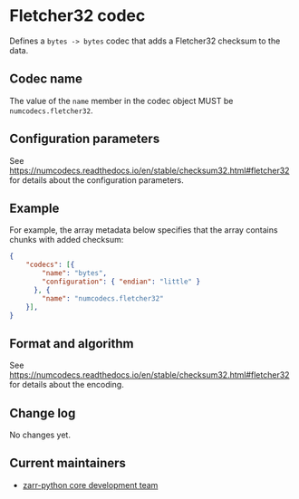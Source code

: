 # Fletcher32 codec

Defines a `bytes -> bytes` codec that adds a Fletcher32 checksum to the data.

## Codec name

The value of the `name` member in the codec object MUST be `numcodecs.fletcher32`.

## Configuration parameters

See https://numcodecs.readthedocs.io/en/stable/checksum32.html#fletcher32 for details about the configuration parameters.



## Example

For example, the array metadata below specifies that the array contains chunks with added checksum:

```json
{
    "codecs": [{ 
        "name": "bytes", 
        "configuration": { "endian": "little" } 
      }, {
        "name": "numcodecs.fletcher32"
    }],
}
```


## Format and algorithm

See https://numcodecs.readthedocs.io/en/stable/checksum32.html#fletcher32 for details about the encoding.

## Change log

No changes yet.

## Current maintainers

* [zarr-python core development team](https://github.com/orgs/zarr-developers/teams/python-core-devs)
